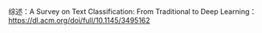 综述：A Survey on Text Classification: From Traditional to Deep Learning：https://dl.acm.org/doi/full/10.1145/3495162
